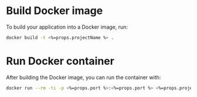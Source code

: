 # Build Docker image

To build your application into a Docker image, run:

```sh
docker build -t <%=props.projectName %> .
```

# Run Docker container

After building the Docker image, you can run the container with:

```sh
docker run --rm -ti -p <%=props.port %>:<%=props.port %> <%=props.projectName %>
```